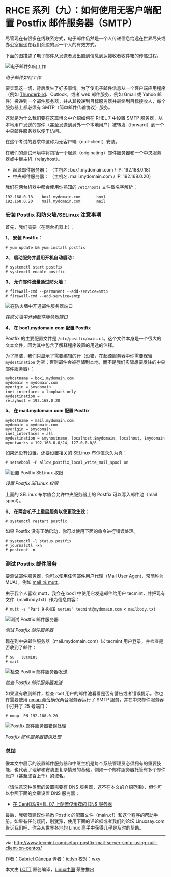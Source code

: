 RHCE 系列（九）：如何使用无客户端配置 Postfix 邮件服务器（SMTP）
================================================================================
尽管现在有很多在线联系方式，电子邮件仍然是一个人传递信息给远在世界尽头或办公室里坐在我们旁边的另一个人的有效方式。

下面的图描述了电子邮件从发送者发出直到信息到达接收者收件箱的传递过程。

![电子邮件如何工作](http://www.tecmint.com/wp-content/uploads/2015/09/How-Mail-Setup-Works.png)

*电子邮件如何工作*

要实现这一切，背后发生了好多事情。为了使电子邮件信息从一个客户端应用程序（例如 [Thunderbird][1]、Outlook，或者 web 邮件服务，例如 Gmail 或 Yahoo 邮件）投递到一个邮件服务器，并从其投递到目标服务器并最终到目标接收人，每个服务器上都必须有 SMTP（简单邮件传输协议）服务。

这就是为什么我们要在这篇博文中介绍如何在 RHEL 7 中设置 SMTP 服务器，从本地用户发送的邮件（甚至发送到另外一个本地用户）被转发（forward）到一个中央邮件服务器以便于访问。

在这个考试的要求中这称为无客户端（null-client）安装。

在我们的测试环境中将包括一个起源（originating）邮件服务器和一个中央服务器或中继主机（relayhost）。

- 起源邮件服务器： （主机名: box1.mydomain.com / IP: 192.168.0.18） 
- 中央邮件服务器： （主机名: mail.mydomain.com / IP: 192.168.0.20）

我们在两台机器中都会使用你熟知的 `/etc/hosts` 文件做名字解析：

    192.168.0.18    box1.mydomain.com       box1
    192.168.0.20    mail.mydomain.com       mail

### 安装 Postfix 和防火墙/SELinux 注意事项 ###

首先，我们需要（在两台机器上）：

**1、 安装 Postfix：**

    # yum update && yum install postfix

**2、 启动服务并启用开机自动启动：**

    # systemctl start postfix
    # systemctl enable postfix

**3、 允许邮件流量通过防火墙：**

    # firewall-cmd --permanent --add-service=smtp
    # firewall-cmd --add-service=smtp

![在防火墙中开通邮件服务器端口](http://www.tecmint.com/wp-content/uploads/2015/09/Allow-Traffic-through-Firewall.png)

*在防火墙中开通邮件服务器端口*

**4、 在 box1.mydomain.com 配置 Postfix**

Postfix 的主要配置文件是 `/etc/postfix/main.cf`。这个文件本身是一个很大的文本文件，因为其中包含了解释程序设置的用途的注释。

为了简洁，我们只显示了需要编辑的行（没错，在起源服务器中你需要保留 `mydestination` 为空；否则邮件会被存储到本地，而不是我们实际想要发往的中央邮件服务器）：

    myhostname = box1.mydomain.com
    mydomain = mydomain.com
    myorigin = $mydomain
    inet_interfaces = loopback-only
    mydestination =
    relayhost = 192.168.0.20

**5、 在 mail.mydomain.com 配置 Postfix**

    myhostname = mail.mydomain.com
    mydomain = mydomain.com
    myorigin = $mydomain
    inet_interfaces = all
    mydestination = $myhostname, localhost.$mydomain, localhost, $mydomain
    mynetworks = 192.168.0.0/24, 127.0.0.0/8

如果还没有设置，还要设置相关的 SELinux 布尔值永久为真：

    # setsebool -P allow_postfix_local_write_mail_spool on

![设置 Postfix SELinux 权限](http://www.tecmint.com/wp-content/uploads/2015/09/Set-Postfix-SELinux-Permission.png)

*设置 Postfix SELinux 权限*

上面的 SELinux 布尔值会允许中央服务器上的 Postfix 可以写入邮件池（mail spool）。

**6、 在两台机子上重启服务以使更改生效：**

    # systemctl restart postfix

如果 Postfix 没有正确启动，你可以使用下面的命令进行错误处理。

    # systemctl -l status postfix
    # journalctl -xn
    # postconf -n

### 测试 Postfix 邮件服务 ###

要测试邮件服务器，你可以使用任何邮件用户代理（Mail User Agent，常简称为 MUA），例如 [mail 或 mutt][2]。

由于我个人喜欢 mutt，我会在 box1 中使用它发送邮件给用户 tecmint，并把现有文件（mailbody.txt）作为信息内容：

    # mutt -s "Part 9-RHCE series" tecmint@mydomain.com < mailbody.txt

![测试 Postfix 邮件服务器](http://www.tecmint.com/wp-content/uploads/2015/09/Test-Postfix-Mail-Server.png)

*测试 Postfix 邮件服务器*

现在到中央邮件服务器（mail.mydomain.com）以 tecmint 用户登录，并检查是否收到了邮件：

    # su – tecmint
    # mail

![检查 Postfix 邮件服务器发送](http://www.tecmint.com/wp-content/uploads/2015/09/Check-Postfix-Mail-Server-Delivery.png)

*检查 Postfix 邮件服务器发送*

如果没有收到邮件，检查 root 用户的邮件池看看是否有警告或者错误提示。你也许需要使用 [nmap 命令][3]确保两台服务器运行了 SMTP 服务，并在中央邮件服务器中打开了 25 号端口：

    # nmap -PN 192.168.0.20

![Postfix 邮件服务器错误处理](http://www.tecmint.com/wp-content/uploads/2015/09/Troubleshoot-Postfix-Mail-Server.png)

*Postfix 邮件服务器错误处理*

### 总结 ###

像本文中展示的设置邮件服务器和中继主机是每个系统管理员必须拥有的重要技能，也代表了理解和安装更复杂情景的基础，例如一个邮件服务器托管有多个邮件账户（甚至成百上千）的域名。

（请注意这种类型的设置需要有 DNS 服务器，这不在本文的介绍范围），但你可以参照下面的文章设置 DNS 服务器：

- [在 CentOS/RHEL 07 上配置仅缓存的 DNS 服务器][4]

最后，我强烈建议你熟悉 Postfix 的配置文件（main.cf）和这个程序的帮助手册。如果有任何疑问，别犹豫，使用下面的评论框或者我们的论坛 Linuxsay.com 告诉我们吧，你会从世界各地的 Linux 高手中获得几乎是及时的帮助。

--------------------------------------------------------------------------------

via: http://www.tecmint.com/setup-postfix-mail-server-smtp-using-null-client-on-centos/

作者：[Gabriel Cánepa][a]
译者：[ictlyh](https//www.mutouxiaogui.cn/blog/)
校对：[wxy](https://github.com/wxy)

本文由 [LCTT](https://github.com/LCTT/TranslateProject) 原创编译，[Linux中国](https://linux.cn/) 荣誉推出

[a]:http://www.tecmint.com/author/gacanepa/
[1]:http://www.tecmint.com/install-thunderbird-17-in-ubuntu-xubuntu-linux-mint/
[2]:http://www.tecmint.com/send-mail-from-command-line-using-mutt-command/
[3]:http://www.tecmint.com/nmap-command-examples/
[4]:http://www.tecmint.com/setup-dns-cache-server-in-centos-7/